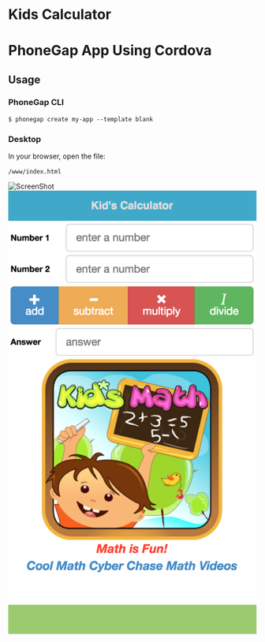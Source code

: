 # Kids Calculator 
# PhoneGap App Using Cordova

## Usage

### PhoneGap CLI

    $ phonegap create my-app --template blank

### Desktop

In your browser, open the file:

    /www/index.html
![ScreenShot](https://github.com/heregoes/Kids-Calculator-/master/mainImage.png)
<img src="mainImage.png"/>

